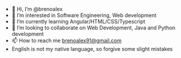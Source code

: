 - 👋 Hi, I’m @brenoalex
- 👀 I’m interested in Software Engineering, Web development
- 🌱 I’m currently learning Angular/HTML/CSS/Typescript
- 💞️ I’m looking to collaborate on Web Development, Java and Python development
- 📫 How to reach me brenoalex91@gmail.com
- English is not my native language, so forgive some slight mistakes

<!---
brenoalex/brenoalex is a ✨ special ✨ repository because its `README.md` (this file) appears on your GitHub profile.
You can click the Preview link to take a look at your changes.
--->
